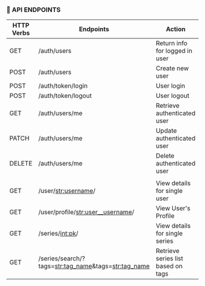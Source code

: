 ### 🐌 API ENDPOINTS

| HTTP Verbs | Endpoints                                                         | Action                                     |         
| ---------- | ----------------------------------------------------------------- | ------------------------------------------ |
| GET        | /auth/users                                                       | Return info for logged in user             |
| POST       | /auth/users                                                       | Create new user                            |
| POST       | /auth/token/login                                                 | User login                                 |
| POST       | /auth/token/logout                                                | User logout                                |
| GET        | /auth/users/me                                                    | Retrieve authenticated user                |
| PATCH      | /auth/users/me                                                    | Update authenticated user                  |
| DELETE     | /auth/users/me                                                    | Delete authenticated user                  |
|            |                                                                   |                                            |
| GET        | /user/<str:username>/                                             | View details for single user               |
| GET        | /user/profile/<str:user__username>/                               | View User's Profile                        |
| GET        | /series/<int:pk>/                                                 | View details for single series             |
| GET        | /series/search/?tags=<str:tag_name>&tags=<str:tag_name>           | Retrieve series list based on tags         |

